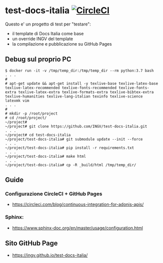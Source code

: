# test-docs-italia [![CircleCI](https://circleci.com/gh/INGV/test-docs-italia/tree/main.svg?style=svg)](https://circleci.com/gh/INGV/test-docs-italia/tree/main)

Questo e' un progetto di test per "testare":
- il template di Docs Italia come base
- un override INGV del template
- la compilazione e pubblicazione su GitHub Pages

## Debug sul proprio PC
```
$ docker run -it -v /tmp/temp_dir:/tmp/temp_dir --rm python:3.7 bash
. . .
#
# apt-get update && apt-get install -y texlive-base texlive-latex-base texlive-latex-recommended texlive-fonts-recommended texlive-fonts-extra texlive-latex-extra texlive-formats-extra texlive-bibtex-extra texlive-humanities texlive-lang-italian texinfo texlive-science latexmk vim
. . .
#
# mkdir -p /root/project
# cd /root/project/
~/project#
~/project# git clone https://github.com/INGV/test-docs-italia.git
. . .
~/project# cd test-docs-italia
~/project/test-docs-italia# git submodule update --init --force
. . .
~/project/test-docs-italia# pip install -r requirements.txt
. . .
~/project/test-docs-italia# make html
. . .
~/project/test-docs-italia# cp -R _build/html /tmp/temp_dir/
```

## Guide
### Configurazione CircleCI + GitHub Pages
- https://circleci.com/blog/continuous-integration-for-adonis-apis/

### Sphinx:
- https://www.sphinx-doc.org/en/master/usage/configuration.html

## Sito GitHub Page
- https://ingv.github.io/test-docs-italia/

